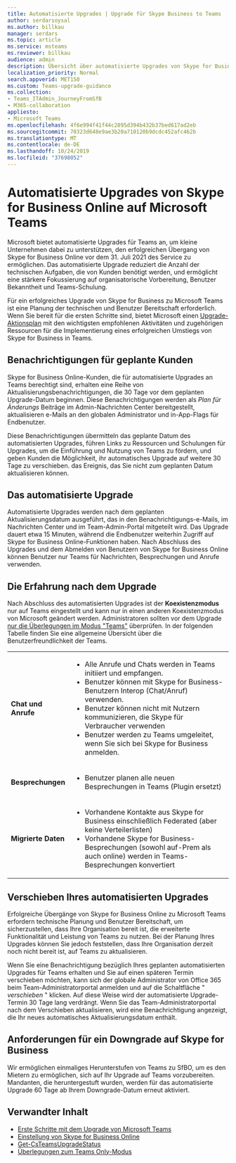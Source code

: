 ```yaml
---
title: Automatisierte Upgrades | Upgrade für Skype Business to Teams
author: serdarsoysal
ms.author: billkau
manager: serdars
ms.topic: article
ms.service: msteams
ms.reviewer: billkau
audience: admin
description: Übersicht über automatisierte Upgrades von Skype for Business in Teams
localization_priority: Normal
search.appverid: MET150
ms.custom: Teams-upgrade-guidance
ms.collection:
- Teams_ITAdmin_JourneyFromSfB
- M365-collaboration
appliesto:
- Microsoft Teams
ms.openlocfilehash: 4f6e994f41f44c2895d394b432b37bed617ad2eb
ms.sourcegitcommit: 70323d648e9ae3b20a710120b9dcdc452afc462b
ms.translationtype: MT
ms.contentlocale: de-DE
ms.lasthandoff: 10/24/2019
ms.locfileid: "37698052"
---
```

# <a name="automated-upgrades-from-skype-for-business-online-to-microsoft-teams"></a>Automatisierte Upgrades von Skype for Business Online auf Microsoft Teams

Microsoft bietet automatisierte Upgrades für Teams an, um kleine Unternehmen dabei zu unterstützen, den erfolgreichen Übergang von Skype for Business Online vor dem 31. Juli 2021 des Service zu ermöglichen. Das automatisierte Upgrade reduziert die Anzahl der technischen Aufgaben, die von Kunden benötigt werden, und ermöglicht eine stärkere Fokussierung auf organisatorische Vorbereitung, Benutzer Bekanntheit und Teams-Schulung.

Für ein erfolgreiches Upgrade von Skype for Business zu Microsoft Teams ist eine Planung der technischen und Benutzer Bereitschaft erforderlich. Wenn Sie bereit für die ersten Schritte sind, bietet Microsoft einen [Upgrade-Aktionsplan](upgrade-basic.md) mit den wichtigsten empfohlenen Aktivitäten und zugehörigen Ressourcen für die Implementierung eines erfolgreichen Umstiegs von Skype for Business in Teams.

## <a name="notifications-for-scheduled-customers"></a>Benachrichtigungen für geplante Kunden

Skype for Business Online-Kunden, die für automatisierte Upgrades an Teams berechtigt sind, erhalten eine Reihe von Aktualisierungsbenachrichtigungen, die 30 Tage vor dem geplanten Upgrade-Datum beginnen. Diese Benachrichtigungen werden als *Plan für Änderungs* Beiträge im Admin-Nachrichten Center bereitgestellt, aktualisieren e-Mails an den globalen Administrator und in-App-Flags für Endbenutzer.

Diese Benachrichtigungen übermitteln das geplante Datum des automatisierten Upgrades, führen Links zu Ressourcen und Schulungen für Upgrades, um die Einführung und Nutzung von Teams zu fördern, und geben Kunden die Möglichkeit, ihr automatisches Upgrade auf weitere 30 Tage zu verschieben. das Ereignis, das Sie nicht zum geplanten Datum aktualisieren können.

## <a name="the-automated-upgrade-experience"></a>Das automatisierte Upgrade

Automatisierte Upgrades werden nach dem geplanten Aktualisierungsdatum ausgeführt, das in den Benachrichtigungs-e-Mails, im Nachrichten Center und im Team-Admin-Portal mitgeteilt wird. Das Upgrade dauert etwa 15 Minuten, während die Endbenutzer weiterhin Zugriff auf Skype for Business Online-Funktionen haben. Nach Abschluss des Upgrades und dem Abmelden von Benutzern von Skype for Business Online können Benutzer nur Teams für Nachrichten, Besprechungen und Anrufe verwenden.

## <a name="the-post-upgrade-experience"></a>Die Erfahrung nach dem Upgrade

Nach Abschluss des automatisierten Upgrades ist der **Koexistenzmodus** nur auf Teams eingestellt und kann nur in einen anderen Koexistenzmodus von Microsoft geändert werden. Administratoren sollten vor dem Upgrade [nur die Überlegungen im Modus "Teams"](teams-only-mode-considerations.md) überprüfen. In der folgenden Tabelle finden Sie eine allgemeine Übersicht über die Benutzerfreundlichkeit der Teams.


|  |  |
|---------|---------|
|**Chat und Anrufe**     | <UL><LI>Alle Anrufe und Chats werden in Teams initiiert und empfangen.<LI>Benutzer können mit Skype for Business-Benutzern Interop (Chat/Anruf) verwenden.<LI>Benutzer können nicht mit Nutzern kommunizieren, die Skype für Verbraucher verwenden<LI>Benutzer werden zu Teams umgeleitet, wenn Sie sich bei Skype for Business anmelden.      </UL>  |
|**Besprechungen**     |  <UL><LI>Benutzer planen alle neuen Besprechungen in Teams (Plugin ersetzt)    </UL>   |
|**Migrierte Daten**     |<UL><LI>Vorhandene Kontakte aus Skype for Business einschließlich Federated (aber keine Verteilerlisten)<LI>Vorhandene Skype for Business-Besprechungen (sowohl auf-Prem als auch online) werden in Teams-Besprechungen konvertiert</UL>         |

## <a name="postponing-your-automated-upgrade"></a>Verschieben Ihres automatisierten Upgrades

Erfolgreiche Übergänge von Skype for Business Online zu Microsoft Teams erfordern technische Planung und Benutzer Bereitschaft, um sicherzustellen, dass Ihre Organisation bereit ist, die erweiterte Funktionalität und Leistung von Teams zu nutzen. Bei der Planung Ihres Upgrades können Sie jedoch feststellen, dass Ihre Organisation derzeit noch nicht bereit ist, auf Teams zu aktualisieren.

Wenn Sie eine Benachrichtigung bezüglich Ihres geplanten automatisierten Upgrades für Teams erhalten und Sie auf einen späteren Termin verschieben möchten, kann sich der globale Administrator von Office 365 beim Team-Administratorportal anmelden und auf die Schaltfläche " *verschieben* " klicken. Auf diese Weise wird der automatisierte Upgrade-Termin 30 Tage lang verdrängt. Wenn Sie das Team-Administratorportal nach dem Verschieben aktualisieren, wird eine Benachrichtigung angezeigt, die Ihr neues automatisches Aktualisierungsdatum enthält.

## <a name="requests-to-downgrade-to-skype-for-business"></a>Anforderungen für ein Downgrade auf Skype for Business

Wir ermöglichen einmaliges Herunterstufen von Teams zu SfBO, um es den Mietern zu ermöglichen, sich auf Ihr Upgrade auf Teams vorzubereiten. Mandanten, die heruntergestuft wurden, werden für das automatisierte Upgrade 60 Tage ab Ihrem Downgrade-Datum erneut aktiviert.

## <a name="related-content"></a>Verwandter Inhalt

- [Erste Schritte mit dem Upgrade von Microsoft Teams](upgrade-start-here.md)
- [Einstellung von Skype for Business Online](skype-for-business-online-retirement.md)
- [Get-CsTeamsUpgradeStatus](https://docs.microsoft.com/powershell/module/skype/get-csteamsupgradestatus?view=skype-ps)
- [Überlegungen zum Teams Only-Modus](teams-only-mode-considerations.md)


